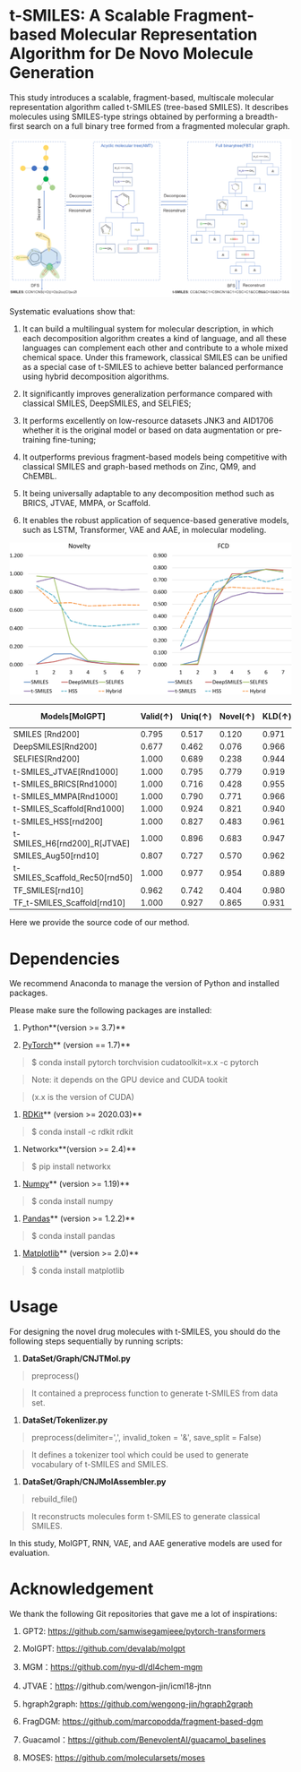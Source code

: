 t-SMILES: A Scalable Fragment-based Molecular Representation Algorithm for De Novo Molecule Generation
======================================================================================================

This study introduces a scalable, fragment-based, multiscale molecular
representation algorithm called t-SMILES (tree-based SMILES). It describes
molecules using SMILES-type strings obtained by performing a breadth-first
search on a full binary tree formed from a fragmented molecular graph.

![](media/b40d67bb9f96fc665ea35f31945193dc.png)

Systematic evaluations show that:

1) It can build a multilingual system for molecular description, in which each
decomposition algorithm creates a kind of language, and all these languages can
complement each other and contribute to a whole mixed chemical space. Under this
framework, classical SMILES can be unified as a special case of t-SMILES to
achieve better balanced performance using hybrid decomposition algorithms.

2) It significantly improves generalization performance compared with classical
SMILES, DeepSMILES, and SELFIES;

3) It performs excellently on low-resource datasets JNK3 and AID1706 whether it
is the original model or based on data augmentation or pre-training fine-tuning;

4) It outperforms previous fragment-based models being competitive with
classical SMILES and graph-based methods on Zinc, QM9, and ChEMBL.

5) It being universally adaptable to any decomposition method such as BRICS,
JTVAE, MMPA, or Scaffold.

6) It enables the robust application of sequence-based generative models, such
as LSTM, Transformer, VAE and AAE, in molecular modeling.

![](media/50d672d04caabe3605932186ead12e81.png)

| Models[MolGPT]                   | Valid(↑) | Uniq(↑) | Novel(↑) | KLD(↑) | FCD(↑) | Active Novel(↑) |
|----------------------------------|----------|---------|----------|--------|--------|-----------------|
| SMILES [Rnd200]                  | 0.795    | 0.517   | 0.120    | 0.971  | 0.584  | 0.072           |
| DeepSMILES[Rnd200]               | 0.677    | 0.462   | 0.076    | 0.966  | 0.510  | 0.043           |
| SELFIES[Rnd200]                  | 1.000    | 0.689   | 0.238    | 0.944  | 0.544  | 0.148           |
| t-SMILES\_JTVAE[Rnd1000]         | 1.000    | 0.795   | 0.779    | 0.919  | 0.309  | 0.266           |
| t-SMILES\_BRICS[Rnd1000]         | 1.000    | 0.716   | 0.428    | 0.955  | 0.435  | 0.149           |
| t-SMILES\_MMPA[Rnd1000]          | 1.000    | 0.790   | 0.771    | 0.966  | 0.533  | 0.278           |
| t-SMILES\_Scaffold[Rnd1000]      | 1.000    | 0.924   | 0.821    | 0.940  | 0.587  | 0.563           |
| t-SMILES\_HSS[rnd200]            | 1.000    | 0.827   | 0.483    | 0.961  | 0.680  | 0.350           |
| t-SMILES\_H6[rnd200]\_R[JTVAE]   | 1.000    | 0.896   | 0.683    | 0.947  | 0.622  | 0.374           |
| SMILES\_Aug50[rnd10]             | 0.807    | 0.727   | 0.570    | 0.962  | 0.566  | 0.483           |
| t-SMILES\_Scaffold\_Rec50[rnd50] | 1.000    | 0.977   | 0.954    | 0.889  | 0.401  | 0.817           |
| TF\_SMILES[rnd10]                | 0.962    | 0.742   | 0.404    | 0.980  | 0.683  | 0.295           |
| TF\_t-SMILES\_Scaffold[rnd10]    | 1.000    | 0.927   | 0.865    | 0.931  | 0.541  | 0.658           |

Here we provide the source code of our method.

Dependencies
============

We recommend Anaconda to manage the version of Python and installed packages.

Please make sure the following packages are installed:

1.  Python**(version \>= 3.7)**

2.  [PyTorch](https://pytorch.org/)** (version == 1.7)**

>   \$ conda install pytorch torchvision cudatoolkit=x.x -c pytorch

>   Note: it depends on the GPU device and CUDA tookit

>   (x.x is the version of CUDA)

1.  [RDKit](https://www.rdkit.org/)** (version \>= 2020.03)**

>   \$ conda install -c rdkit rdkit

1.  Networkx**(version \>= 2.4)**

>   \$ pip install networkx

1.  [Numpy](https://numpy.org/)** (version \>= 1.19)**

>   \$ conda install numpy

1.  [Pandas](https://pandas.pydata.org/)** (version \>= 1.2.2)**

>   \$ conda install pandas

1.  [Matplotlib](https://matplotlib.org/)** (version \>= 2.0)**

>   \$ conda install matplotlib

Usage
=====

For designing the novel drug molecules with t-SMILES, you should do the
following steps sequentially by running scripts:

1.  **DataSet/Graph/CNJTMol.py**

>   preprocess()

>   It contained a preprocess function to generate t-SMILES from data set.

1.  **DataSet/Tokenlizer.py**

>   preprocess(delimiter=',', invalid\_token = '&', save\_split = False)

>   It defines a tokenizer tool which could be used to generate vocabulary of
>   t-SMILES and SMILES.

1.  **DataSet/Graph/CNJMolAssembler.py**

>   rebuild\_file()

>   It reconstructs molecules form t-SMILES to generate classical SMILES.

In this study, MolGPT, RNN, VAE, and AAE generative models are used for
evaluation.

Acknowledgement
===============

We thank the following Git repositories that gave me a lot of inspirations:

1.  GPT2: <https://github.com/samwisegamjeee/pytorch-transformers>

2.  MolGPT: https://github.com/devalab/molgpt

3.  MGM：https://github.com/nyu-dl/dl4chem-mgm

4.  JTVAE：[https](https://github.com/wengong-jin/icml18-jtnn)://github.com/wengon-jin/icml18-jtnn

5.  hgraph2graph: https://github.com/wengong-jin/hgraph2graph

6.  FragDGM: https://github.com/marcopodda/fragment-based-dgm

7.  Guacamol：<https://github.com/BenevolentAI/guacamol_baselines>

8.  MOSES: https://github.com/molecularsets/moses
